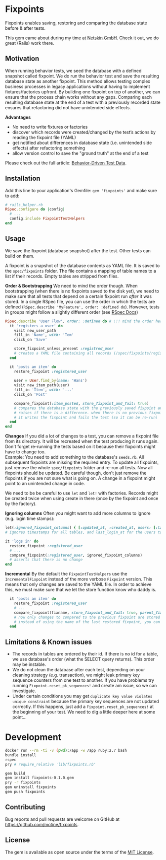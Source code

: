 # Fixpoints

Fixpoints enables saving, restoring and comparing the database state before & after tests.

This gem came about during my time at [Netskin GmbH](https://www.netskin.com/en). Check it out, we do great (Rails) work there.

## Motivation

When running behavior tests, we seed the database with a defined snapshot called fixpoint.
We do run the behavior test and save the resulting database state as another fixpoint.
This method allows testing complex business processes in legacy applications without having to implement fixtures/factories upfront.
By building one fixpoint on top of another, we can ensure that the process chain works without any gaps.
Comparing each resulting database state at the end of a test with a previously recorded state ensures that refactoring did not have unintended side effects.

**Advantages**

- No need to write fixtures or factories
- discover which records were created/changed by the test’s actions by reading the fixpoint file (YAML)
- get notified about differences in database state (i.e. unintended side effects) after refactoring something
- allow version control to save the "ground truth" at the end of a test

Please check out the full article: [Behavior-Driven Test Data](https://tomrothe.de/posts/behaviour-driven-test-data.html).

## Installation

Add this line to your application's Gemfile: `gem 'fixpoints'` and make sure to add:

```ruby
# rails_helper.rb
RSpec.configure do |config|
  # ...
  config.include FixpointTestHelpers
end
```

## Usage

We save the fixpoint (database snapshot) after the test. Other tests can build on them.

A fixpoint is a snapshot of the database contents as YAML file.
It is saved to the `spec/fixpoints` folder.
The file contains a mapping of table names to a list if their records.
Empty tables are stripped from files.

**Order & Bootstrapping** We need to mind the order though.
When bootstrapping (when there is no fixpoints saved to the disk yet), we need to make sure that all tests that depend on a certain fixpoint run _after_ it was stored.
In a single RSpec file, you can use the order in which the tests are defined (`RSpec.describe 'MyFeature', order: :defined do`).
However, tests in groups might follow a slightly different order (see [RSpec Docs](https://relishapp.com/rspec/rspec-core/docs/configuration/overriding-global-ordering))

```ruby
RSpec.describe 'User Flow', order: :defined do # !!! mind the order here !!!
  it 'registers a user' do
    visit new_user_path
    fill_in 'Name', with: 'Tom'
    click_on 'Save'

    store_fixpoint_unless_present :registred_user
    # creates a YAML file containing all records (/spec/fixpoints/registred_user.yml)
  end

  it 'posts an item' do
    restore_fixpoint :registered_user
    
    user = User.find_by(name: 'Hans')
    visit new_item_path(user)
    fill_in 'Item', with: '...'
    click_on 'Post'

    compare_fixpoint(:item_posted, store_fixpoint_and_fail: true)
    # compares the database state with the previously saved fixpoint and
    # raises if there is a difference. when there is no previous fixpoint,
    # it writes the fixpoint and fails the test (so it can be re-run)
  end
end
```

**Changes** If you did a lot of changes to a test, you can remove a fixpoint file from its directory.
It will be recreated when the test producing it runs again.
Don't forget re-running the tests based on it because their fixpoints might have to change too.  
Example: You need to add something to the database's `seeds.rb`. All subsequent fixpoints are missing the required entry.
To update all fixpoints, just remove the whole `spec/fixpoints` folder and re-run all tests. Now all fixpoints should be updated.
Be careful though, don't just remove the fixpoints if you are not sure what is going on.
A change in a fixpoint might point to an unintended change in code.

We need to be be careful to use `let` and `let!` with factories.
Records might be created twice when using create in there (once by the fixpoint and once by the factory).

**Ignoring columns** Often you might want to add more columns to ignore (e.g. login time stamps):

```ruby
let(:ignored_fixpoint_columns) { [:updated_at, :created_at, users: [:last_login_at] }
# ignores timestamps for all tables, and last_login_at for the users table

it 'logs in' do
  restore_fixpoint :registered_user
  # ...
  compare_fixpoint(:registered_user, ignored_fixpoint_columns)
  # asserts that there is no change
end
```

**Incremental** By the default the `FixpointTestHelpers` use the `IncrementalFixpoint` instead of the more verbose `Fixpoint` version.
This means that only changes are saved to the YAML file.
In order to achieve this, we must make sure that we let the store function know who daddy is.

```ruby
  it 'posts an item' do
    restore_fixpoint :registered_user
    # ...
    compare_fixpoint(fixname, store_fixpoint_and_fail: true, parent_fixname: :registered_user)
    # now only changes to compared to the previous fixpoint are stored
    # instead of using the name of the last restored fixpoint, you can also use `:last_restored`
  end
```


## Limitations & Known issues

- The records in tables are ordered by their id.
    If there is no id for a table, we use database's order (what the SELECT query returns).
    This order may be instable.
- We do not clean the database after each test, depending on your cleaning strategy (e.g. transaction), we might leak primary key sequence counters from one test to another.
    If you have problems try running `Fixpoint.reset_pk_sequences!` and create am issue, so we can investigate.
- Under certain conditions you may get `duplicate key value violates unique constraint` because the primary key sequences are not updated correctly.
    If this happens, just add a `Fixpoint.reset_pk_sequences!` at the beginning of your test. We need to dig a little deeper here at some point...

# Development

```bash
docker run --rm -ti -v (pwd):/app -w /app ruby:2.7 bash
bundle install
rspec
pry # require_relative 'lib/fixpoints.rb'

gem build
gem install fixpoints-0.1.0.gem
pry -r fixpoints
gem uninstall fixpoints
gem push fixpoints
```

## Contributing

Bug reports and pull requests are welcome on GitHub at https://github.com/motine/fixpoints.

## License

The gem is available as open source under the terms of the [MIT License](https://opensource.org/licenses/MIT).
